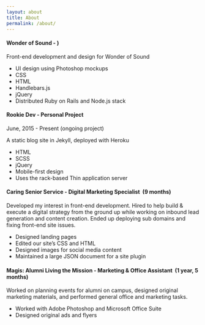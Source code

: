 ```yaml
---
layout: about
title: About
permalink: /about/
---
```


#### Wonder of Sound - )

Front-end development and design for Wonder of Sound 

- UI design using Photoshop mockups
- CSS
- HTML
- Handlebars.js
- jQuery
- Distributed Ruby on Rails and Node.js stack

#### Rookie Dev - Personal Project 
June, 2015 - Present (ongoing project)

A static blog site in Jekyll, deployed with Heroku

- HTML
- SCSS
- jQuery
- Mobile-first design
- Uses the rack-based Thin application server

#### Caring Senior Service - Digital Marketing Specialist  (9 months)

Developed my interest in front-end development. Hired to help build & execute a digital strategy from the ground up while working on inbound lead generation and content creation. Ended up deploying sub domains and fixing front-end site issues. 

- Designed landing pages
- Edited our site’s CSS and HTML
- Designed images for social media content
- Maintained a large JSON document for a site plugin

#### Magis: Alumni Living the Mission - Marketing & Office Assistant  (1 year, 5 months)

Worked on planning events for alumni on campus, designed original marketing materials, and performed general office and marketing tasks. 

- Worked with Adobe Photoshop and Microsoft Office Suite
- Designed original ads and flyers



	


	